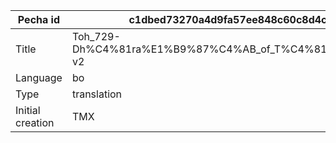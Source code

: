 |Pecha id | c1dbed73270a4d9fa57ee848c60c8d4c
| --- | --- 
|Title | Toh_729-Dh%C4%81ra%E1%B9%87%C4%AB_of_T%C4%81r%C4%81-v2 
|Language | bo
|Type | translation
|Initial creation | TMX